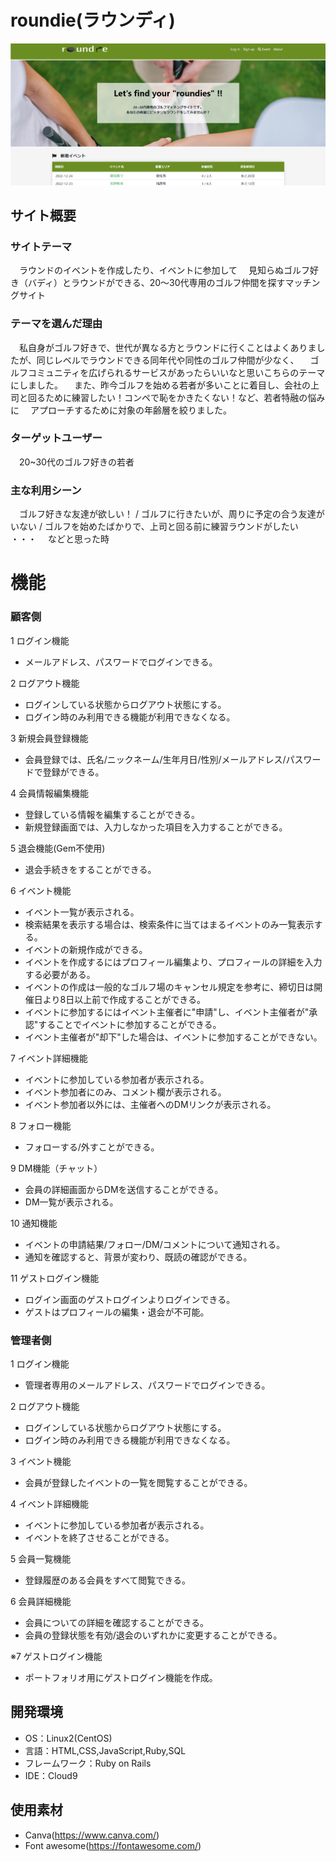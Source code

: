 # roundie(ラウンディ)

![read_me.png](app/assets/images/read_me.png)

## サイト概要
### サイトテーマ
　ラウンドのイベントを作成したり、イベントに参加して
　見知らぬゴルフ好き（バディ）とラウンドができる、20～30代専用のゴルフ仲間を探すマッチングサイト

### テーマを選んだ理由
　私自身がゴルフ好きで、世代が異なる方とラウンドに行くことはよくありましたが、同じレベルでラウンドできる同年代や同性のゴルフ仲間が少なく、
　ゴルフコミュニティを広げられるサービスがあったらいいなと思いこちらのテーマにしました。
　また、昨今ゴルフを始める若者が多いことに着目し、会社の上司と回るために練習したい！コンペで恥をかきたくない！など、若者特融の悩みに
　アプローチするために対象の年齢層を絞りました。

### ターゲットユーザー
　20~30代のゴルフ好きの若者

### 主な利用シーン
　ゴルフ好きな友達が欲しい！ / ゴルフに行きたいが、周りに予定の合う友達がいない / ゴルフを始めたばかりで、上司と回る前に練習ラウンドがしたい ・・・
　などと思った時

# 機能
### 顧客側

1 ログイン機能
* メールアドレス、パスワードでログインできる。

2 ログアウト機能
* ログインしている状態からログアウト状態にする。
* ログイン時のみ利用できる機能が利用できなくなる。

3 新規会員登録機能
* 会員登録では、氏名/ニックネーム/生年月日/性別/メールアドレス/パスワードで登録ができる。

4 会員情報編集機能
* 登録している情報を編集することができる。
* 新規登録画面では、入力しなかった項目を入力することができる。

5 退会機能(Gem不使用)
* 退会手続きをすることができる。

6 イベント機能
* イベント一覧が表示される。
* 検索結果を表示する場合は、検索条件に当てはまるイベントのみ一覧表示する。
* イベントの新規作成ができる。
* イベントを作成するにはプロフィール編集より、プロフィールの詳細を入力する必要がある。
* イベントの作成は一般的なゴルフ場のキャンセル規定を参考に、締切日は開催日より8日以上前で作成することができる。
* イベントに参加するにはイベント主催者に"申請"し、イベント主催者が"承認"することでイベントに参加することができる。
* イベント主催者が"却下"した場合は、イベントに参加することができない。

7 イベント詳細機能
* イベントに参加している参加者が表示される。
* イベント参加者にのみ、コメント欄が表示される。
* イベント参加者以外には、主催者へのDMリンクが表示される。

8 フォロー機能
* フォローする/外すことができる。

9 DM機能（チャット）
* 会員の詳細画面からDMを送信することができる。
* DM一覧が表示される。

10 通知機能
* イベントの申請結果/フォロー/DM/コメントについて通知される。
* 通知を確認すると、背景が変わり、既読の確認ができる。

11 ゲストログイン機能
* ログイン画面のゲストログインよりログインできる。
* ゲストはプロフィールの編集・退会が不可能。


### 管理者側

1 ログイン機能
* 管理者専用のメールアドレス、パスワードでログインできる。

2 ログアウト機能
* ログインしている状態からログアウト状態にする。
* ログイン時のみ利用できる機能が利用できなくなる。

3 イベント機能
* 会員が登録したイベントの一覧を閲覧することができる。

4 イベント詳細機能
* イベントに参加している参加者が表示される。
* イベントを終了させることができる。

5 会員一覧機能
* 登録履歴のある会員をすべて閲覧できる。

6 会員詳細機能
* 会員についての詳細を確認することができる。
* 会員の登録状態を有効/退会のいずれかに変更することができる。

※7 ゲストログイン機能
* ポートフォリオ用にゲストログイン機能を作成。


## 開発環境
- OS：Linux2(CentOS)
- 言語：HTML,CSS,JavaScript,Ruby,SQL
- フレームワーク：Ruby on Rails
- IDE：Cloud9

## 使用素材
* Canva(https://www.canva.com/)
* Font awesome(https://fontawesome.com/)
